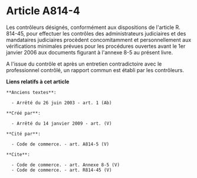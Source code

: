 # Article A814-4

Les contrôleurs désignés, conformément aux dispositions de l'article R. 814-45, pour effectuer les contrôles des
administrateurs judiciaires et des mandataires judiciaires procèdent concomitamment et personnellement aux vérifications
minimales prévues pour les procédures ouvertes avant le 1er janvier 2006 aux documents figurant à l'annexe 8-5 au présent
livre.

A l'issue du contrôle et après un entretien contradictoire avec le professionnel contrôlé, un rapport commun est établi par
les contrôleurs.

**Liens relatifs à cet article**

	**Anciens textes**:

	  - Arrêté du 26 juin 2003 - art. 1 (Ab)

	**Créé par**:

	  - Arrêté du 14 janvier 2009 - art. (V)

	**Cité par**:

	  - Code de commerce. - art. A814-5 (V)

	**Cite**:

	  - Code de commerce. - art. Annexe 8-5 (V)
	  - Code de commerce. - art. R814-45 (V)
